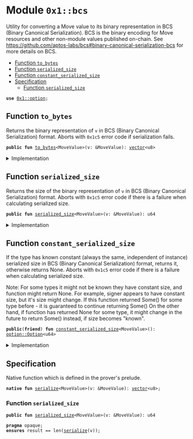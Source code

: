 
<a id="0x1_bcs"></a>

# Module `0x1::bcs`

Utility for converting a Move value to its binary representation in BCS (Binary Canonical
Serialization). BCS is the binary encoding for Move resources and other non-module values
published on-chain. See https://github.com/aptos-labs/bcs#binary-canonical-serialization-bcs for more
details on BCS.


-  [Function `to_bytes`](#0x1_bcs_to_bytes)
-  [Function `serialized_size`](#0x1_bcs_serialized_size)
-  [Function `constant_serialized_size`](#0x1_bcs_constant_serialized_size)
-  [Specification](#@Specification_0)
    -  [Function `serialized_size`](#@Specification_0_serialized_size)


<pre><code><b>use</b> <a href="option.md#0x1_option">0x1::option</a>;
</code></pre>



<a id="0x1_bcs_to_bytes"></a>

## Function `to_bytes`

Returns the binary representation of <code>v</code> in BCS (Binary Canonical Serialization) format.
Aborts with <code>0x1c5</code> error code if serialization fails.


<pre><code><b>public</b> <b>fun</b> <a href="bcs.md#0x1_bcs_to_bytes">to_bytes</a>&lt;MoveValue&gt;(v: &MoveValue): <a href="vector.md#0x1_vector">vector</a>&lt;u8&gt;
</code></pre>



<details>
<summary>Implementation</summary>


<pre><code><b>native</b> <b>public</b> <b>fun</b> <a href="bcs.md#0x1_bcs_to_bytes">to_bytes</a>&lt;MoveValue&gt;(v: &MoveValue): <a href="vector.md#0x1_vector">vector</a>&lt;u8&gt;;
</code></pre>



</details>

<a id="0x1_bcs_serialized_size"></a>

## Function `serialized_size`

Returns the size of the binary representation of <code>v</code> in BCS (Binary Canonical Serialization) format.
Aborts with <code>0x1c5</code> error code if there is a failure when calculating serialized size.


<pre><code><b>public</b> <b>fun</b> <a href="bcs.md#0x1_bcs_serialized_size">serialized_size</a>&lt;MoveValue&gt;(v: &MoveValue): u64
</code></pre>



<details>
<summary>Implementation</summary>


<pre><code><b>native</b> <b>public</b> <b>fun</b> <a href="bcs.md#0x1_bcs_serialized_size">serialized_size</a>&lt;MoveValue&gt;(v: &MoveValue): u64;
</code></pre>



</details>

<a id="0x1_bcs_constant_serialized_size"></a>

## Function `constant_serialized_size`

If the type has known constant (always the same, independent of instance) serialized size
in BCS (Binary Canonical Serialization) format, returns it, otherwise returns None.
Aborts with <code>0x1c5</code> error code if there is a failure when calculating serialized size.

Note:
For some types it might not be known they have constant size, and function might return None.
For example, signer appears to have constant size, but it's size might change.
If this function returned Some() for some type before - it is guaranteed to continue returning Some()
On the other hand, if function has returned None for some type,
it might change in the future to return Some() instead, if size becomes "known".


<pre><code><b>public</b>(<b>friend</b>) <b>fun</b> <a href="bcs.md#0x1_bcs_constant_serialized_size">constant_serialized_size</a>&lt;MoveValue&gt;(): <a href="option.md#0x1_option_Option">option::Option</a>&lt;u64&gt;
</code></pre>



<details>
<summary>Implementation</summary>


<pre><code><b>native</b> <b>public</b>(<b>friend</b>) <b>fun</b> <a href="bcs.md#0x1_bcs_constant_serialized_size">constant_serialized_size</a>&lt;MoveValue&gt;(): std::option::Option&lt;u64&gt;;
</code></pre>



</details>

<a id="@Specification_0"></a>

## Specification



Native function which is defined in the prover's prelude.


<a id="0x1_bcs_serialize"></a>


<pre><code><b>native</b> <b>fun</b> <a href="bcs.md#0x1_bcs_serialize">serialize</a>&lt;MoveValue&gt;(v: &MoveValue): <a href="vector.md#0x1_vector">vector</a>&lt;u8&gt;;
</code></pre>



<a id="@Specification_0_serialized_size"></a>

### Function `serialized_size`


<pre><code><b>public</b> <b>fun</b> <a href="bcs.md#0x1_bcs_serialized_size">serialized_size</a>&lt;MoveValue&gt;(v: &MoveValue): u64
</code></pre>




<pre><code><b>pragma</b> opaque;
<b>ensures</b> result == len(<a href="bcs.md#0x1_bcs_serialize">serialize</a>(v));
</code></pre>


[move-book]: https://aptos.dev/move/book/SUMMARY
